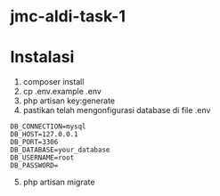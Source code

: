 # jmc-aldi-task-1

# Instalasi
1. composer install
2. cp .env.example .env
3. php artisan key:generate
4. pastikan telah mengonfigurasi database di file .env

```
DB_CONNECTION=mysql
DB_HOST=127.0.0.1
DB_PORT=3306
DB_DATABASE=your_database
DB_USERNAME=root
DB_PASSWORD=
```
5. php artisan migrate
